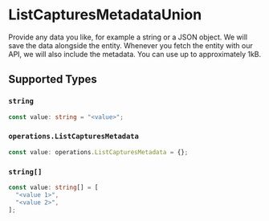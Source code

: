 # ListCapturesMetadataUnion

Provide any data you like, for example a string or a JSON object. We will save the data alongside the entity. Whenever
you fetch the entity with our API, we will also include the metadata. You can use up to approximately 1kB.


## Supported Types

### `string`

```typescript
const value: string = "<value>";
```

### `operations.ListCapturesMetadata`

```typescript
const value: operations.ListCapturesMetadata = {};
```

### `string[]`

```typescript
const value: string[] = [
  "<value 1>",
  "<value 2>",
];
```

